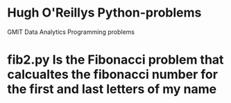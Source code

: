 # Hugh O'Reillys Python-problems
GMIT Data Analytics Programming problems
# fib2.py Is the Fibonacci problem that calcualtes the fibonacci number for the first and last letters of my name
